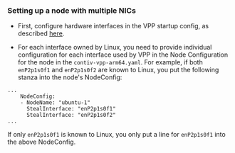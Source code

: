### Setting up a node with multiple NICs

* First, configure hardware interfaces in the VPP startup config, as
described [here](./VPP_CONFIG_CAVIUM.md#multi-nic-configuration).

* For each interface owned by Linux, you need to provide individual
  configuration for each interface used by VPP in the Node Configuration 
  for the node in the `contiv-vpp-arm64.yaml`. For example, if both `enP2p1s0f1` and
  `enP2p1s0f2` are known to Linux, you put the following stanza into the node's
  NodeConfig:
```
...
    NodeConfig:
    - NodeName: "ubuntu-1"
      StealInterface: "enP2p1s0f1"
      StealInterface: "enP2p1s0f2"
...
``` 
  If only `enP2p1s0f1` is known to Linux, you only put a line for `enP2p1s0f1` into the 
  above NodeConfig.

